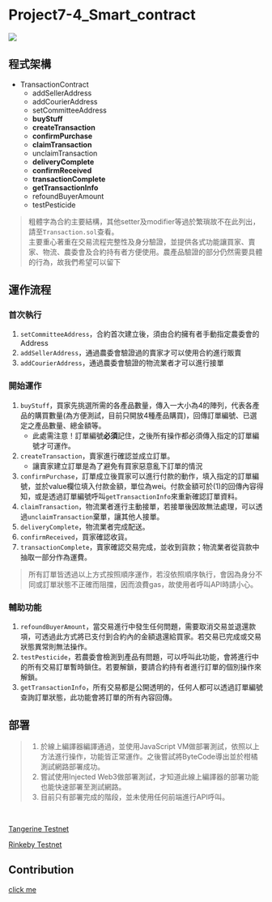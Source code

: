 # Project7-4_Smart_contract
![](https://i.imgur.com/jeD6XJI.png)
## 程式架構
- TransactionContract
    - addSellerAddress
    - addCourierAddress
    - setCommitteeAddress
    - **buyStuff**
    - **createTransaction**
    - **confirmPurchase**
    - **claimTransaction**
    - unclaimTransaction
    - **deliveryComplete**
    - **confirmReceived**
    - **transactionComplete**
    - **getTransactionInfo**
    - refoundBuyerAmount
    - testPesticide

> 粗體字為合約主要結構，其他setter及modifier等過於繁瑣故不在此列出，請至`Transaction.sol`查看。  
> 主要重心著重在交易流程完整性及身分驗證，並提供各式功能讓買家、賣家、物流、農委會及合約持有者方便使用。農產品驗證的部分仍然需要具體的行為，故我們希望可以留下

## 運作流程

### 首次執行
1. `setCommitteeAddress`，合約首次建立後，須由合約擁有者手動指定農委會的Address
2. `addSellerAddress`，通過農委會驗證過的賣家才可以使用合約進行販賣
3. `addCourierAddress`，通過農委會驗證的物流業者才可以進行接單

### 開始運作
1. `buyStuff`，買家先挑選所需的各產品數量，傳入一大小為4的陣列，代表各產品的購買數量(為方便測試，目前只開放4種產品購買)，回傳訂單編號、已選定之產品數量、總金額等。
   - 此處需注意！訂單編號**必須**記住，之後所有操作都必須傳入指定的訂單編號才可運作。
2. `createTransaction`，賣家進行確認並成立訂單。
   - 讓賣家建立訂單是為了避免有買家惡意亂下訂單的情況
3. `confirmPurchase`，訂單成立後買家可以進行付款的動作，填入指定的訂單編號，並於value欄位填入付款金額，單位為wei。付款金額可於(1)的回傳內容得知，或是透過訂單編號呼叫`getTransactionInfo`來重新確認訂單資料。
4. `claimTransaction`，物流業者進行主動接單，若接單後因故無法處理，可以透過`unclaimTransaction`棄單，讓其他人接單。
5. `deliveryComplete`，物流業者完成配送。
6. `confirmReceived`，買家確認收貨。
7. `transactionComplete`，賣家確認交易完成，並收到貨款；物流業者從貨款中抽取一部分作為運費。

> 所有訂單皆透過以上方式按照順序運作，若沒依照順序執行，會因為身分不同或訂單狀態不正確而阻擋，因而浪費gas，故使用者呼叫API時請小心。

### 輔助功能
1. `refoundBuyerAmount`，當交易進行中發生任何問題，需要取消交易並退還款項，可透過此方式將已支付到合約內的金額退還給買家。若交易已完成或交易狀態異常則無法操作。
2. `testPesticide`，若農委會檢測到產品有問題，可以呼叫此功能，會將進行中的所有交易訂單暫時鎖住。若要解鎖，要請合約持有者進行訂單的個別操作來解鎖。
3. `getTransactionInfo`，所有交易都是公開透明的，任何人都可以透過訂單編號查詢訂單狀態，此功能會將訂單的所有內容回傳。
## 部署
> 1. 於線上編譯器編譯通過，並使用JavaScript VM做部署測試，依照以上方法進行操作，功能皆正常運作。之後嘗試將ByteCode導出並於柑橘測試網路部署成功。  
> 2. 嘗試使用Injected Web3做部署測試，才知道此線上編譯器的部署功能也能快速部署至測試網路。  
> 3. 目前只有部署完成的階段，並未使用任何前端進行API呼叫。
<br>

[Tangerine Testnet](https://testnet.tangerine.garden/transaction/0x0e2214d90002da3361d4776e486e6caad9c7315c55e875102da18cdee0f6202c)

[Rinkeby Testnet](https://rinkeby.etherscan.io/tx/0x65a4960a7f157a66e045eb80d2748103a5d61ad0efef0d6f37e8a61729cc0570)

## Contribution
[click me](https://hackmd.io/@molrobot/B1AeclryL)
